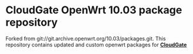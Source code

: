 # CloudGate OpenWrt 10.03 package repository

Forked from git://git.archive.openwrt.org/10.03/packages.git.
This repository contains updated and custom openwrt packages for [**CloudGate**](https://www.option.com)
